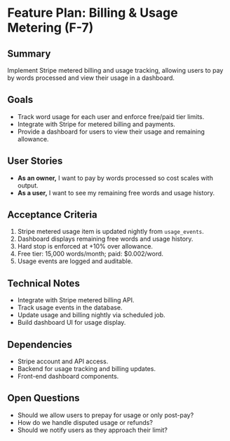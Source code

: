 # Feature Plan: Billing & Usage Metering (F-7)

## Summary
Implement Stripe metered billing and usage tracking, allowing users to pay by words processed and view their usage in a dashboard.

## Goals
- Track word usage for each user and enforce free/paid tier limits.
- Integrate with Stripe for metered billing and payments.
- Provide a dashboard for users to view their usage and remaining allowance.

## User Stories
- **As an owner,** I want to pay by words processed so cost scales with output.
- **As a user,** I want to see my remaining free words and usage history.

## Acceptance Criteria
1. Stripe metered usage item is updated nightly from `usage_events`.
2. Dashboard displays remaining free words and usage history.
3. Hard stop is enforced at +10% over allowance.
4. Free tier: 15,000 words/month; paid: $0.002/word.
5. Usage events are logged and auditable.

## Technical Notes
- Integrate with Stripe metered billing API.
- Track usage events in the database.
- Update usage and billing nightly via scheduled job.
- Build dashboard UI for usage display.

## Dependencies
- Stripe account and API access.
- Backend for usage tracking and billing updates.
- Front-end dashboard components.

## Open Questions
- Should we allow users to prepay for usage or only post-pay?
- How do we handle disputed usage or refunds?
- Should we notify users as they approach their limit? 